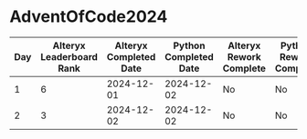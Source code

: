 # AdventOfCode2024

| Day    | Alteryx Leaderboard Rank | Alteryx Completed Date | Python Completed Date | Alteryx Rework Complete | Python Rework Complete |
| -------- | ------- | ------- | ------- | ------- | ------- |
| 1  | 6 | 2024-12-01 | 2024-12-02 | No | No |
| 2 | 3 | 2024-12-02 | 2024-12-02 | No | No |
